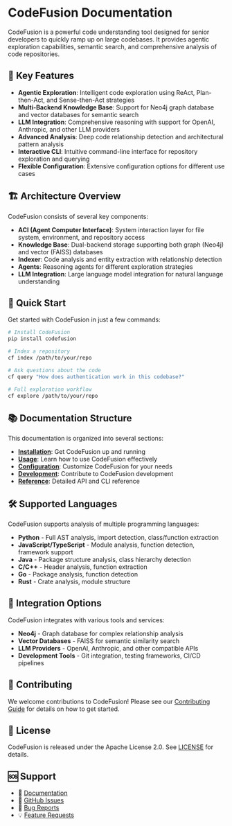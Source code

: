 # CodeFusion Documentation

CodeFusion is a powerful code understanding tool designed for senior developers to quickly ramp up on large codebases. It provides agentic exploration capabilities, semantic search, and comprehensive analysis of code repositories.

## 🚀 Key Features

- **Agentic Exploration**: Intelligent code exploration using ReAct, Plan-then-Act, and Sense-then-Act strategies
- **Multi-Backend Knowledge Base**: Support for Neo4j graph database and vector databases for semantic search
- **LLM Integration**: Comprehensive reasoning with support for OpenAI, Anthropic, and other LLM providers
- **Advanced Analysis**: Deep code relationship detection and architectural pattern analysis
- **Interactive CLI**: Intuitive command-line interface for repository exploration and querying
- **Flexible Configuration**: Extensive configuration options for different use cases

## 🏗️ Architecture Overview

CodeFusion consists of several key components:

- **ACI (Agent Computer Interface)**: System interaction layer for file system, environment, and repository access
- **Knowledge Base**: Dual-backend storage supporting both graph (Neo4j) and vector (FAISS) databases
- **Indexer**: Code analysis and entity extraction with relationship detection
- **Agents**: Reasoning agents for different exploration strategies
- **LLM Integration**: Large language model integration for natural language understanding

## 🎯 Quick Start

Get started with CodeFusion in just a few commands:

```bash
# Install CodeFusion
pip install codefusion

# Index a repository
cf index /path/to/your/repo

# Ask questions about the code
cf query "How does authentication work in this codebase?"

# Full exploration workflow
cf explore /path/to/your/repo
```

## 📚 Documentation Structure

This documentation is organized into several sections:

- **[Installation](installation/quickstart.md)**: Get CodeFusion up and running
- **[Usage](usage/cli.md)**: Learn how to use CodeFusion effectively
- **[Configuration](config/overview.md)**: Customize CodeFusion for your needs
- **[Development](dev/contributing.md)**: Contribute to CodeFusion development
- **[Reference](reference/api.md)**: Detailed API and CLI reference

## 🛠️ Supported Languages

CodeFusion supports analysis of multiple programming languages:

- **Python** - Full AST analysis, import detection, class/function extraction
- **JavaScript/TypeScript** - Module analysis, function detection, framework support
- **Java** - Package structure analysis, class hierarchy detection
- **C/C++** - Header analysis, function extraction
- **Go** - Package analysis, function detection
- **Rust** - Crate analysis, module structure

## 🔧 Integration Options

CodeFusion integrates with various tools and services:

- **Neo4j** - Graph database for complex relationship analysis
- **Vector Databases** - FAISS for semantic similarity search
- **LLM Providers** - OpenAI, Anthropic, and other compatible APIs
- **Development Tools** - Git integration, testing frameworks, CI/CD pipelines

## 🤝 Contributing

We welcome contributions to CodeFusion! Please see our [Contributing Guide](dev/contributing.md) for details on how to get started.

## 📄 License

CodeFusion is released under the Apache License 2.0. See [LICENSE](https://github.com/CodeFusionAgent/codefusion/blob/main/LICENSE) for details.

## 🆘 Support

- 📖 [Documentation](https://codefusionagent.github.io/codefusion/)
- 💬 [GitHub Issues](https://github.com/CodeFusionAgent/codefusion/issues)
- 🐛 [Bug Reports](https://github.com/CodeFusionAgent/codefusion/issues/new?template=bug_report.md)
- 💡 [Feature Requests](https://github.com/CodeFusionAgent/codefusion/issues/new?template=feature_request.md)